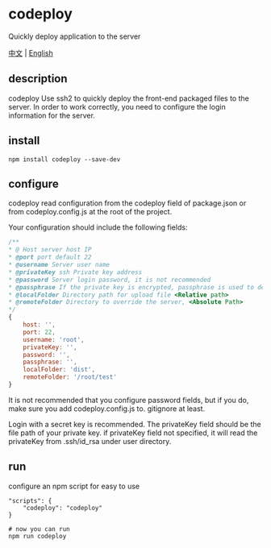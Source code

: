 # codeploy

Quickly deploy application to the server

[中文](https://github.com/jiangteng2019/codeploy/blob/master/README.zh.md) |
[English](https://github.com/jiangteng2019/codeploy/blob/master/README.md)

## description

codeploy Use ssh2 to quickly deploy the front-end packaged files to the server. In order to work correctly, you need to configure the login information for the server.

## install

```
npm install codeploy --save-dev
```

## configure
codeploy read configuration from the codeploy field of package.json or from codeploy.config.js at the root of the project.

Your configuration should include the following fields:

```javascript
/**
* @ Host server host IP
* @port port default 22
* @username Server user name
* @privateKey ssh Private key address
* @password Server login password, it is not recommended
* @passphrase If the private key is encrypted, passphrase is used to decrypt the private key
* @localFolder Directory path for upload file <Relative path>
* @remoteFolder Directory to override the server, <Absolute Path>
*/
{
    host: '',
    port: 22,
    username: 'root',
    privateKey: '',
    password: '',
    passphrase: '',
    localFolder: 'dist',
    remoteFolder: '/root/test'
}
```

It is not recommended that you configure password fields, but if you do, make sure you add codeploy.config.js to. gitignore at least.

Login with a secret key is recommended. The privateKey field should be the file path of your private key. if privateKey field not specified, it will read the privateKey from .ssh/id_rsa under user directory.

## run
 configure an npm script for easy to use

    "scripts": {
        "codeploy": "codeploy"
    }

```shell
# now you can run
npm run codeploy
```


